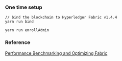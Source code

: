 ### One time setup
```shell script
// bind the blockchain to Hyperledger Fabric v1.4.4
yarn run bind

yarn run enrollAdmin
```

### Reference
[Performance Benchmarking and Optimizing Fabric](https://arxiv.org/pdf/1805.11390.pdf)
